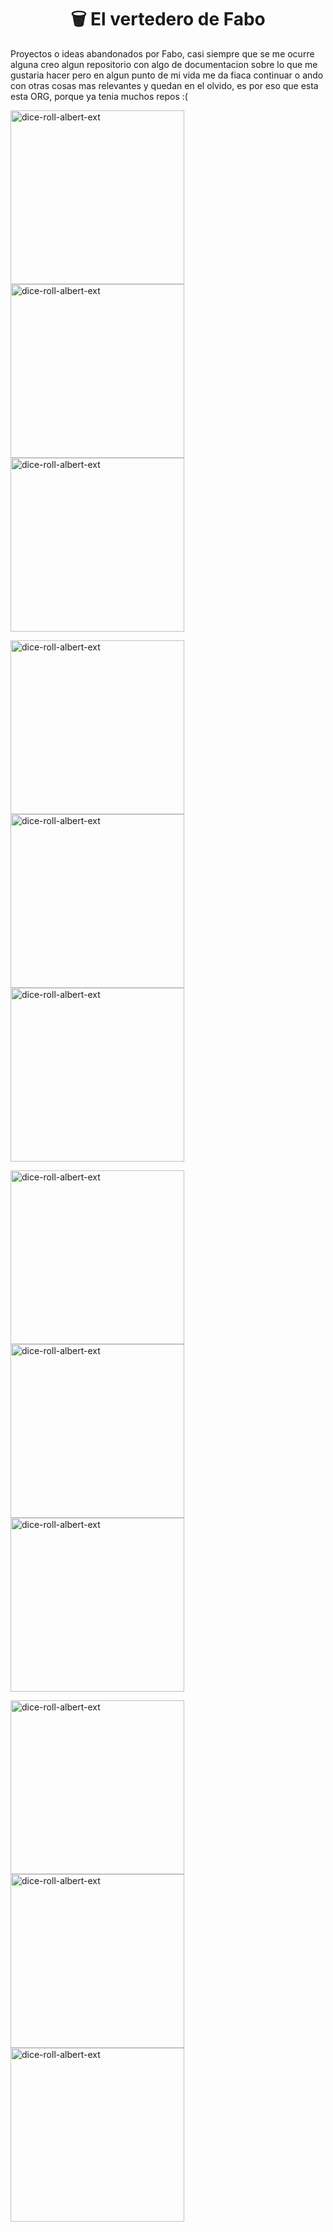 <h1 align="center">🗑️ El vertedero de Fabo</h1>

Proyectos o ideas abandonados por Fabo, casi siempre que se me ocurre alguna creo algun repositorio con algo de documentacion sobre lo que me gustaria hacer pero en algun punto de mi vida me da fiaca continuar o ando con otras cosas mas relevantes y quedan en el olvido, es por eso que esta esta ORG, porque ya tenia muchos repos :(

<p align="left"><a href="https://github.com/El-vertedero-de-Fabo/SQLTabler"><img width="278" src="https://denvercoder1-github-readme-stats.vercel.app/api/pin/?username=El-vertedero-de-Fabo&repo=SQLTabler&theme=react&bg_color=1F222E&title_color=007FFF&hide_border=true&icon_color=F85D7F&show_icons=false&show_description=false" alt="dice-roll-albert-ext"></a>
<a href="https://github.com/El-vertedero-de-Fabo/configure-twitch"><img width="278" src="https://denvercoder1-github-readme-stats.vercel.app/api/pin/?username=El-vertedero-de-Fabo&repo=configure-twitch&theme=react&bg_color=1F222E&title_color=007FFF&hide_border=true&icon_color=F85D7F&show_icons=false&show_description=false" alt="dice-roll-albert-ext"></a>
<a href="https://github.com/El-vertedero-de-Fabo/Working"><img width="278" src="https://denvercoder1-github-readme-stats.vercel.app/api/pin/?username=El-vertedero-de-Fabo&repo=Working&theme=react&bg_color=1F222E&title_color=007FFF&hide_border=true&icon_color=F85D7F&show_icons=false&show_description=false" alt="dice-roll-albert-ext"></a>
</p>

<p align="left"><a href="https://github.com/El-vertedero-de-Fabo/Portfolio3D"><img width="278" src="https://denvercoder1-github-readme-stats.vercel.app/api/pin/?username=El-vertedero-de-Fabo&repo=Portfolio3D&theme=react&bg_color=1F222E&title_color=007FFF&hide_border=true&icon_color=F85D7F&show_icons=false&show_description=false" alt="dice-roll-albert-ext"></a>
<a href="https://github.com/El-vertedero-de-Fabo/createPdf"><img width="278" src="https://denvercoder1-github-readme-stats.vercel.app/api/pin/?username=El-vertedero-de-Fabo&repo=createPdf&theme=react&bg_color=1F222E&title_color=007FFF&hide_border=true&icon_color=F85D7F&show_icons=false&show_description=false" alt="dice-roll-albert-ext"></a>
<a href="https://github.com/El-vertedero-de-Fabo/Pingo"><img width="278" src="https://denvercoder1-github-readme-stats.vercel.app/api/pin/?username=El-vertedero-de-Fabo&repo=Pingo&theme=react&bg_color=1F222E&title_color=007FFF&hide_border=true&icon_color=F85D7F&show_icons=false&show_description=false" alt="dice-roll-albert-ext"></a>
</p>

<p align="left"><a href="https://github.com/El-vertedero-de-Fabo/ElTesteador"><img width="278" src="https://denvercoder1-github-readme-stats.vercel.app/api/pin/?username=El-vertedero-de-Fabo&repo=ElTesteador&theme=react&bg_color=1F222E&title_color=007FFF&hide_border=true&icon_color=F85D7F&show_icons=false&show_description=false" alt="dice-roll-albert-ext"></a>
<a href="https://github.com/El-vertedero-de-Fabo/ZonaFabo.github.io"><img width="278" src="https://denvercoder1-github-readme-stats.vercel.app/api/pin/?username=El-vertedero-de-Fabo&repo=ZonaFabo.github.io&theme=react&bg_color=1F222E&title_color=007FFF&hide_border=true&icon_color=F85D7F&show_icons=false&show_description=false" alt="dice-roll-albert-ext"></a>
<a href="https://github.com/El-vertedero-de-Fabo/PokeFabo"><img width="278" src="https://denvercoder1-github-readme-stats.vercel.app/api/pin/?username=El-vertedero-de-Fabo&repo=PokeFabo&theme=react&bg_color=1F222E&title_color=007FFF&hide_border=true&icon_color=F85D7F&show_icons=false&show_description=false" alt="dice-roll-albert-ext"></a>
</p>

<p align="left"><a href="https://github.com/El-vertedero-de-Fabo/Rest-Api-Flask"><img width="278" src="https://denvercoder1-github-readme-stats.vercel.app/api/pin/?username=El-vertedero-de-Fabo&repo=Rest-Api-Flask&theme=react&bg_color=1F222E&title_color=007FFF&hide_border=true&icon_color=F85D7F&show_icons=false&show_description=false" alt="dice-roll-albert-ext"></a>
<a href="https://github.com/El-vertedero-de-Fabo/Hoot"><img width="278" src="https://denvercoder1-github-readme-stats.vercel.app/api/pin/?username=El-vertedero-de-Fabo&repo=Hoot&theme=react&bg_color=1F222E&title_color=007FFF&hide_border=true&icon_color=F85D7F&show_icons=false&show_description=false" alt="dice-roll-albert-ext"></a>
<a href="https://github.com/El-vertedero-de-Fabo/UwU-Revelation"><img width="278" src="https://denvercoder1-github-readme-stats.vercel.app/api/pin/?username=El-vertedero-de-Fabo&repo=UwU-Revelation&theme=react&bg_color=1F222E&title_color=007FFF&hide_border=true&icon_color=F85D7F&show_icons=false&show_description=false" alt="dice-roll-albert-ext"></a>
</p>
